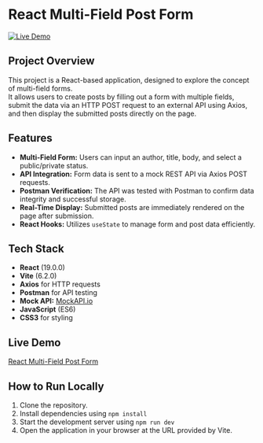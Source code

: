# React Multi-Field Post Form
[![Live Demo](https://img.shields.io/badge/live-demo-brightgreen)](https://react-post-multiform.netlify.app/)

## Project Overview
This project is a React-based application, designed to explore the concept of multi-field forms.  
It allows users to create posts by filling out a form with multiple fields, submit the data via an HTTP POST request to an external API using Axios, and then display the submitted posts directly on the page.

## Features
- **Multi-Field Form:** Users can input an author, title, body, and select a public/private status.
- **API Integration:** Form data is sent to a mock REST API via Axios POST requests.
- **Postman Verification:** The API was tested with Postman to confirm data integrity and successful storage.
- **Real-Time Display:** Submitted posts are immediately rendered on the page after submission.
- **React Hooks:** Utilizes `useState` to manage form and post data efficiently.

## Tech Stack
- **React** (19.0.0)
- **Vite** (6.2.0)
- **Axios** for HTTP requests
- **Postman** for API testing
- **Mock API:** [MockAPI.io](https://67c5b4f3351c081993fb1ab6.mockapi.io/api/posts)
- **JavaScript** (ES6)
- **CSS3** for styling

## Live Demo
[React Multi-Field Post Form](https://react-post-multiform.netlify.app/)

## How to Run Locally
1. Clone the repository.
2. Install dependencies using `npm install`
3. Start the development server using `npm run dev`
4. Open the application in your browser at the URL provided by Vite.



